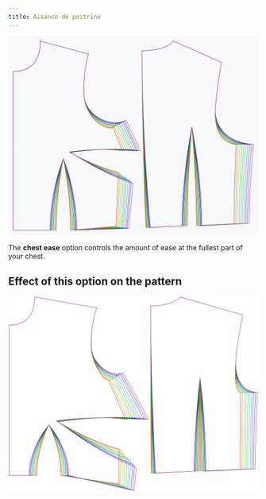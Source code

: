 ```yaml
---
title: Aisance de poitrine
---
```


![The effect of the chest ease option on the pattern](sample.png)

The **chest ease** option controls the amount of ease at the fullest part of your chest.


## Effect of this option on the pattern
![This image shows the effect of this option by superimposing several variants that have a different value for this option](bella_chestease_sample.svg "Effect of this option on the pattern")